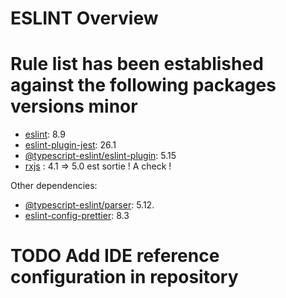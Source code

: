 # ESLINT Overview

# Rule list has been established against the following packages versions minor

- [eslint](https://eslint.org/): 8.9
- [eslint-plugin-jest](https://github.com/jest-community/eslint-plugin-jest): 26.1
- [@typescript-eslint/eslint-plugin](https://github.com/typescript-eslint/typescript-eslint): 5.15
- [rxjs](https://github.com/cartant/eslint-plugin-rxjs) : 4.1 => 5.0 est sortie ! A check !

Other dependencies:

- [@typescript-eslint/parser](): 5.12.
- [eslint-config-prettier](): 8.3

# TODO Add IDE reference configuration in repository
